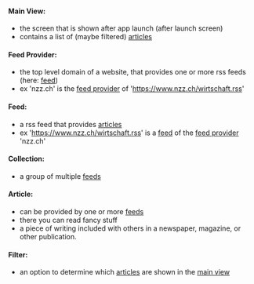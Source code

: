 #### Main View:

- the screen that is shown after app launch (after launch screen)
- contains a list of (maybe filtered) <u>articles</u>

#### Feed Provider:

- the top level domain of a website, that provides one or more rss feeds (here: <u>feed</u>)
- ex 'nzz.ch' is the <u>feed provider</u> of 'https://www.nzz.ch/wirtschaft.rss'

#### Feed:

- a rss feed that provides <u>articles</u>
- ex 'https://www.nzz.ch/wirtschaft.rss' is a <u>feed</u> of the <u>feed provider</u> 'nzz.ch'

#### Collection:

- a group of multiple <u>feeds</u>

#### Article:

- can be provided by one or more <u>feeds</u>
- there you can read fancy stuff
- a piece of writing included with others in a newspaper, magazine, or other publication.

#### Filter:

- an option to determine which <u>articles</u> are shown in the <u>main view</u>
